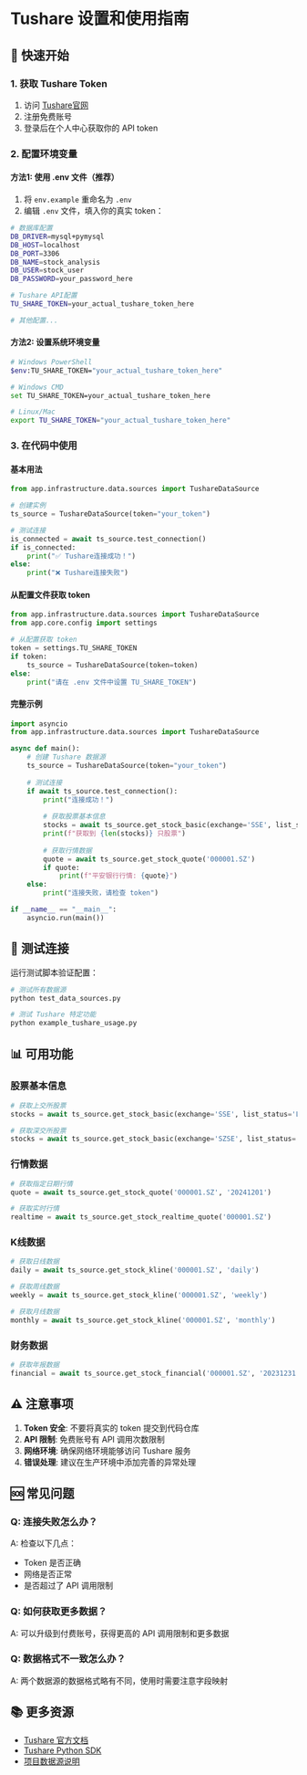 # Tushare 设置和使用指南

## 🚀 快速开始

### 1. 获取 Tushare Token

1. 访问 [Tushare官网](https://tushare.pro/)
2. 注册免费账号
3. 登录后在个人中心获取你的 API token

### 2. 配置环境变量

#### 方法1: 使用 .env 文件（推荐）

1. 将 `env.example` 重命名为 `.env`
2. 编辑 `.env` 文件，填入你的真实 token：

```bash
# 数据库配置
DB_DRIVER=mysql+pymysql
DB_HOST=localhost
DB_PORT=3306
DB_NAME=stock_analysis
DB_USER=stock_user
DB_PASSWORD=your_password_here

# Tushare API配置
TU_SHARE_TOKEN=your_actual_tushare_token_here

# 其他配置...
```

#### 方法2: 设置系统环境变量

```bash
# Windows PowerShell
$env:TU_SHARE_TOKEN="your_actual_tushare_token_here"

# Windows CMD
set TU_SHARE_TOKEN=your_actual_tushare_token_here

# Linux/Mac
export TU_SHARE_TOKEN="your_actual_tushare_token_here"
```

### 3. 在代码中使用

#### 基本用法

```python
from app.infrastructure.data.sources import TushareDataSource

# 创建实例
ts_source = TushareDataSource(token="your_token")

# 测试连接
is_connected = await ts_source.test_connection()
if is_connected:
    print("✅ Tushare连接成功！")
else:
    print("❌ Tushare连接失败")
```

#### 从配置文件获取 token

```python
from app.infrastructure.data.sources import TushareDataSource
from app.core.config import settings

# 从配置获取 token
token = settings.TU_SHARE_TOKEN
if token:
    ts_source = TushareDataSource(token=token)
else:
    print("请在 .env 文件中设置 TU_SHARE_TOKEN")
```

#### 完整示例

```python
import asyncio
from app.infrastructure.data.sources import TushareDataSource

async def main():
    # 创建 Tushare 数据源
    ts_source = TushareDataSource(token="your_token")
    
    # 测试连接
    if await ts_source.test_connection():
        print("连接成功！")
        
        # 获取股票基本信息
        stocks = await ts_source.get_stock_basic(exchange='SSE', list_status='L')
        print(f"获取到 {len(stocks)} 只股票")
        
        # 获取行情数据
        quote = await ts_source.get_stock_quote('000001.SZ')
        if quote:
            print(f"平安银行行情: {quote}")
    else:
        print("连接失败，请检查 token")

if __name__ == "__main__":
    asyncio.run(main())
```

## 🔧 测试连接

运行测试脚本验证配置：

```bash
# 测试所有数据源
python test_data_sources.py

# 测试 Tushare 特定功能
python example_tushare_usage.py
```

## 📊 可用功能

### 股票基本信息
```python
# 获取上交所股票
stocks = await ts_source.get_stock_basic(exchange='SSE', list_status='L')

# 获取深交所股票
stocks = await ts_source.get_stock_basic(exchange='SZSE', list_status='L')
```

### 行情数据
```python
# 获取指定日期行情
quote = await ts_source.get_stock_quote('000001.SZ', '20241201')

# 获取实时行情
realtime = await ts_source.get_stock_realtime_quote('000001.SZ')
```

### K线数据
```python
# 获取日线数据
daily = await ts_source.get_stock_kline('000001.SZ', 'daily')

# 获取周线数据
weekly = await ts_source.get_stock_kline('000001.SZ', 'weekly')

# 获取月线数据
monthly = await ts_source.get_stock_kline('000001.SZ', 'monthly')
```

### 财务数据
```python
# 获取年报数据
financial = await ts_source.get_stock_financial('000001.SZ', '20231231')
```

## ⚠️ 注意事项

1. **Token 安全**: 不要将真实的 token 提交到代码仓库
2. **API 限制**: 免费账号有 API 调用次数限制
3. **网络环境**: 确保网络环境能够访问 Tushare 服务
4. **错误处理**: 建议在生产环境中添加完善的异常处理

## 🆘 常见问题

### Q: 连接失败怎么办？
A: 检查以下几点：
- Token 是否正确
- 网络是否正常
- 是否超过了 API 调用限制

### Q: 如何获取更多数据？
A: 可以升级到付费账号，获得更高的 API 调用限制和更多数据

### Q: 数据格式不一致怎么办？
A: 两个数据源的数据格式略有不同，使用时需要注意字段映射

## 📚 更多资源

- [Tushare 官方文档](https://tushare.pro/document/1)
- [Tushare Python SDK](https://github.com/waditu/tushare)
- [项目数据源说明](DATA_SOURCES_README.md)
